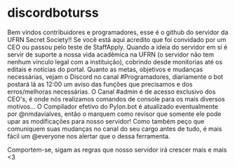 # discordboturss

Bem vindos contribuidores e programadores, esse é o github do servidor da UFRN Secret Society!! Se você está aqui acredito que foi convidado por um CEO ou passou pelo teste de StaffApply. Quando a ideia do servidor em si é servir de suporte a nossa vida acadêmica na UFRN (o servidor não tem nenhum vínculo legal com a instituição), cobrindo desde monitorias até os editais e notícias do portal. 
Quanto as metas, objetivos e mudanças necessárias, vejam o Discord no canal #Programadores, diariamente o bot postará lá as 12:00 um aviso das funções que precisamos e dos erros/melhoras necessárias. O Canal #admin é de acesso exclusivo dos CEO's, é onde nós realizamos comandos de console para os mais diversos motivos...
O Compilador efetivo do Pylon.bot é atualizado eventualmente por @nmdavialves, então o marquem como revisor que somente ele pode upar as modificações para nosso servidor! Como também peço que comuniquem suas mudanças no canal do seu cargo antes de tudo, é mais fácil um @everyone nos alertar que o dessa ferramenta.

Comportem-se, sigam as regras que nosso servidor irá crescer mais e mais <3
